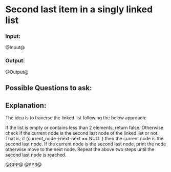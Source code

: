 # Second last item in a singly linked list

### Input:
@Input@
### Output:
@Output@


## Possible Questions to ask:


## Explanation:
The idea is to traverse the linked list following the below approach:

If the list is empty or contains less than 2 elements, return false.
Otherwise check if the current node is the second last node of the linked list or not. That is, if (current_node->next-next == NULL ) then the current node is the second last node.
If the current node is the second last node, print the node otherwise move to the next node.
Repeat the above two steps until the second last node is reached.


@CPP@
@PY3@
